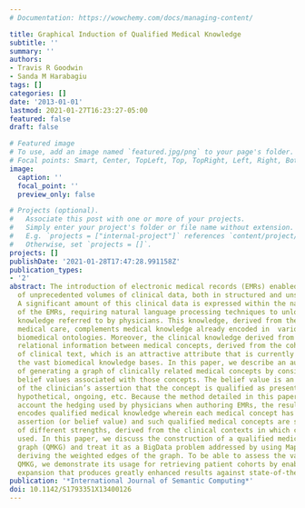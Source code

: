 ```yaml
---
# Documentation: https://wowchemy.com/docs/managing-content/

title: Graphical Induction of Qualified Medical Knowledge
subtitle: ''
summary: ''
authors:
- Travis R Goodwin
- Sanda M Harabagiu
tags: []
categories: []
date: '2013-01-01'
lastmod: 2021-01-27T16:23:27-05:00
featured: false
draft: false

# Featured image
# To use, add an image named `featured.jpg/png` to your page's folder.
# Focal points: Smart, Center, TopLeft, Top, TopRight, Left, Right, BottomLeft, Bottom, BottomRight.
image:
  caption: ''
  focal_point: ''
  preview_only: false

# Projects (optional).
#   Associate this post with one or more of your projects.
#   Simply enter your project's folder or file name without extension.
#   E.g. `projects = ["internal-project"]` references `content/project/deep-learning/index.md`.
#   Otherwise, set `projects = []`.
projects: []
publishDate: '2021-01-28T17:47:28.991158Z'
publication_types:
- '2'
abstract: The introduction of electronic medical records (EMRs) enabled the access
  of unprecedented volumes of clinical data, both in structured and unstructured formats.
  A significant amount of this clinical data is expressed within the narrative  portion
  of the EMRs, requiring natural language processing techniques to unlock the medical
  knowledge referred to by physicians. This knowledge, derived from the practice of
  medical care, complements medical knowledge already encoded in  various structured
  biomedical ontologies. Moreover, the clinical knowledge derived from EMRs also exhibits
  relational information between medical concepts, derived from the cohesion property
  of clinical text, which is an attractive attribute that is currently missing from
  the vast biomedical knowledge bases. In this paper, we describe an automatic method
  of generating a graph of clinically related medical concepts by considering the
  belief values associated with those concepts. The belief value is an expression
  of the clinician’s assertion that the concept is qualified as present, absent, suggested,
  hypothetical, ongoing, etc. Because the method detailed in this paper takes into
  account the hedging used by physicians when authoring EMRs, the resulting graph
  encodes qualified medical knowledge wherein each medical concept has an associated
  assertion (or belief value) and such qualified medical concepts are spanned by relations
  of different strengths, derived from the clinical contexts in which concepts are
  used. In this paper, we discuss the construction of a qualified medical knowledge
  graph (QMKG) and treat it as a BigData problem addressed by using MapReduce for
  deriving the weighted edges of the graph. To be able to assess the value of the
  QMKG, we demonstrate its usage for retrieving patient cohorts by enabling query
  expansion that produces greatly enhanced results against state-of-the-art methods.
publication: '*International Journal of Semantic Computing*'
doi: 10.1142/S1793351X13400126
---
```

